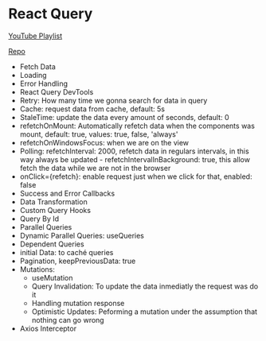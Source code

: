# React Query

[YouTube Playlist](https://www.youtube.com/watch?v=VtWkSCZX0Ec&list=PLC3y8-rFHvwjTELCrPrcZlo6blLBUspd2&index=1&ab_channel=Codevolution)

[Repo](https://github.com/gopinav/React-Query-Tutorials/tree/master/react-query-demo)

- Fetch Data
- Loading
- Error Handling
- React Query DevTools
- Retry: How many time we gonna search for data in query
- Cache: request data from cache, default: 5s
- StaleTime: update the data every amount of seconds, default: 0
- refetchOnMount: Automatically refetch data when the components was mount, default: true, values: true, false, 'always'
- refetchOnWindowsFocus: when we are on the view
- Polling: refetchInterval: 2000, refetch data in regulars intervals, in this way always be updated - refetchIntervalInBackground: true, this allow fetch the data while we are not in the browser
- onClick={refetch}: enable request just when we click for that, enabled: false
- Success and Error Callbacks
- Data Transformation
- Custom Query Hooks
- Query By Id
- Parallel Queries
- Dynamic Parallel Queries: useQueries
- Dependent Queries
- initial Data: to caché queries
- Pagination, keepPreviousData: true
- Mutations:
  - useMutation
  - Query Invalidation: To update the data inmediatly the request was do it
  - Handling mutation response
  - Optimistic Updates: Peforming a mutation under the assumption that nothing can go wrong
- Axios Interceptor
